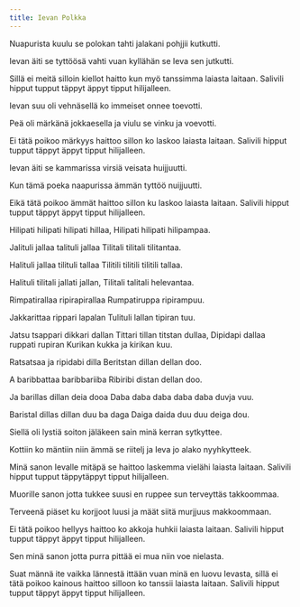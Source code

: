 ```yaml
---
title: Ievan Polkka
---
```


Nuapurista kuulu se
polokan tahti jalakani
pohjjii kutkutti.

Ievan äiti se tyttöösä
vahti vuan kyllähän se
Ieva sen jutkutti.

Sillä ei meitä silloin
kiellot haitto kun myö
tanssimma laiasta
laitaan. Salivili hipput
tupput täppyt äppyt
tipput hilijalleen.

Ievan suu oli vehnäsellä
ko immeiset onnee
toevotti.

Peä oli märkänä
jokkaesella ja viulu se
vinku ja voevotti.

Ei tätä poikoo märkyys
haittoo sillon ko laskoo
laiasta laitaan. Salivili
hipput tupput täppyt
äppyt tipput hilijalleen.

Ievan äiti se
kammarissa virsiä
veisata huijjuutti.

Kun tämä poeka
naapurissa ämmän
tyttöö nuijjuutti.

Eikä tätä poikoo ämmät
haittoo sillon ku laskoo
laiasta laitaan. Salivili
hipput tupput täppyt
äppyt tipput hilijalleen.

Hilipati hilipati hilipati
hillaa, Hilipati hilipati
hilipampaa.

Jalituli jallaa talituli
jallaa Tilitali tilitali
tilitantaa.

Halituli jallaa tilituli
tallaa Tilitili tilitili tilitili
tallaa.

Halituli tilitali jallati
jallan, Tilitali talitali
helevantaa.

Rimpatirallaa
ripirapirallaa
Rumpatiruppa
ripirampuu.

Jakkarittaa rippari
lapalan Tulituli lallan
tipiran tuu.

Jatsu tsappari dikkari
dallan Tittari tillan
titstan dullaa, Dipidapi
dallaa ruppati rupiran
Kurikan kukka ja kirikan
kuu.

Ratsatsaa ja ripidabi
dilla Beritstan dillan
dellan doo.

A baribbattaa
baribbariiba Ribiribi
distan dellan doo.

Ja barillas dillan deia
dooa Daba daba daba
daba daba duvja vuu.

Baristal dillas dillan duu
ba daga Daiga daida duu
duu deiga dou.

Siellä oli lystiä soiton
jäläkeen sain minä
kerran sytkyttee.

Kottiin ko mäntiin niin
ämmä se riitelj ja Ieva jo
alako nyyhkytteek.

Minä sanon Ievalle
mitäpä se haittoo
laskemma vielähi laiasta
laitaan. Salivili hipput
tupput täppytäppyt
tipput hilijalleen.

Muorille sanon jotta
tukkee suusi en ruppee
sun terveyttäs
takkoommaa.

Terveenä piäset ku
korjjoot luusi ja määt
siitä murjjuus
makkoommaan.

Ei tätä poikoo hellyys
haittoo ko akkoja huhkii
laiasta laitaan. Salivili
hipput tupput täppyt
äppyt tipput hilijalleen.

Sen minä sanon jotta
purra pittää ei mua niin
voe nielasta.

Suat männä ite vaikka
lännestä ittään vuan
minä en luovu Ievasta,
sillä ei tätä poikoo
kainous haittoo silloon
ko tanssii laiasta laitaan.
Salivili hipput tupput
täppyt äppyt tipput
hilijalleen.